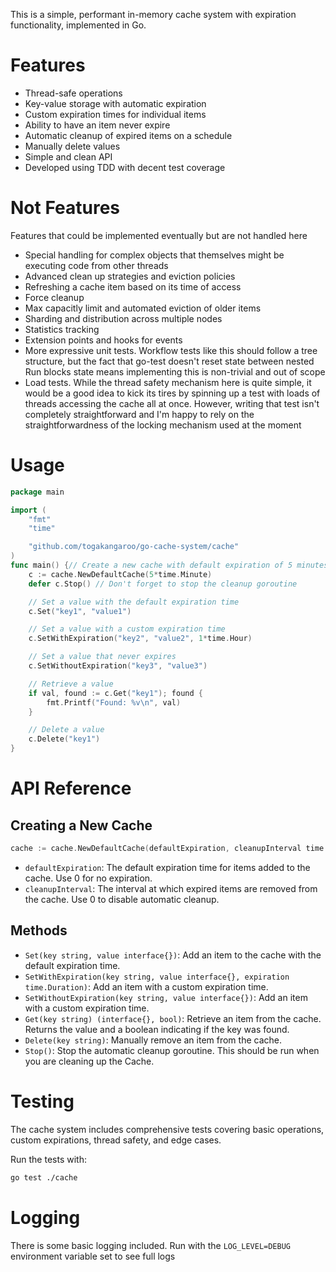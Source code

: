 This is a simple, performant in-memory cache system with expiration functionality, implemented in Go.

# Features

- Thread-safe operations
- Key-value storage with automatic expiration
- Custom expiration times for individual items
- Ability to have an item never expire
- Automatic cleanup of expired items on a schedule
- Manually delete values
- Simple and clean API
- Developed using TDD with decent test coverage

# Not Features

Features that could be implemented eventually but are not handled here
- Special handling for complex objects that themselves might be executing code from other threads
- Advanced clean up strategies and eviction policies
- Refreshing a cache item based on its time of access
- Force cleanup
- Max capacitly limit and automated eviction of older items
- Sharding and distribution across multiple nodes
- Statistics tracking
- Extension points and hooks for events
- More expressive unit tests. Workflow tests like this should follow a tree structure, but the fact that go-test doesn't reset state between nested Run blocks state means implementing this is non-trivial and out of scope
- Load tests. While the thread safety mechanism here is quite simple, it would be a good idea to kick its tires by spinning up a test with loads of threads accessing the cache all at once. However, writing that test isn't completely straightforward and I'm happy to rely on the straightforwardness of the locking mechanism used at the moment

# Usage

```go
package main

import (
    "fmt"
    "time"

    "github.com/togakangaroo/go-cache-system/cache"
)
func main() {// Create a new cache with default expiration of 5 minutes and cleanup every 10 minutes
    c := cache.NewDefaultCache(5*time.Minute)
    defer c.Stop() // Don't forget to stop the cleanup goroutine

    // Set a value with the default expiration time
    c.Set("key1", "value1")

    // Set a value with a custom expiration time
    c.SetWithExpiration("key2", "value2", 1*time.Hour)

    // Set a value that never expires
    c.SetWithoutExpiration("key3", "value3")

    // Retrieve a value
    if val, found := c.Get("key1"); found {
        fmt.Printf("Found: %v\n", val)
    }

    // Delete a value
    c.Delete("key1")
}
```

# API Reference

## Creating a New Cache

```go
cache := cache.NewDefaultCache(defaultExpiration, cleanupInterval time.Duration)
```

- `defaultExpiration`: The default expiration time for items added to the cache. Use 0 for no expiration.
- `cleanupInterval`: The interval at which expired items are removed from the cache. Use 0 to disable automatic cleanup.

## Methods

- `Set(key string, value interface{})`: Add an item to the cache with the default expiration time.
- `SetWithExpiration(key string, value interface{}, expiration time.Duration)`: Add an item with a custom expiration time.
- `SetWithoutExpiration(key string, value interface{})`: Add an item with a custom expiration time.
- `Get(key string) (interface{}, bool)`: Retrieve an item from the cache. Returns the value and a boolean indicating if the key was found.
- `Delete(key string)`: Manually remove an item from the cache.
- `Stop()`: Stop the automatic cleanup goroutine. This should be run when you are cleaning up the Cache.

# Testing

The cache system includes comprehensive tests covering basic operations, custom expirations, thread safety, and edge cases.

Run the tests with:

```bash
go test ./cache
```

# Logging

There is some basic logging included. Run with the `LOG_LEVEL=DEBUG` environment variable set to see full logs

